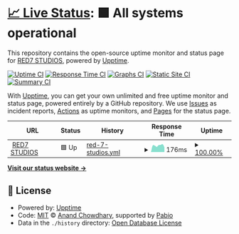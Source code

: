 # [📈 Live Status](https://status.redsevenstudios.com): <!--live status--> **🟩 All systems operational**

This repository contains the open-source uptime monitor and status page for [RED7 STUDIOS](https://redsevenstudios.com), powered by [Upptime](https://github.com/upptime/upptime).

[![Uptime CI](https://github.com/RED7STUDIOS/status/workflows/Uptime%20CI/badge.svg)](https://github.com/RED7STUDIOS/status/actions?query=workflow%3A%22Uptime+CI%22)
[![Response Time CI](https://github.com/RED7STUDIOS/status/workflows/Response%20Time%20CI/badge.svg)](https://github.com/RED7STUDIOS/status/actions?query=workflow%3A%22Response+Time+CI%22)
[![Graphs CI](https://github.com/RED7STUDIOS/status/workflows/Graphs%20CI/badge.svg)](https://github.com/RED7STUDIOS/status/actions?query=workflow%3A%22Graphs+CI%22)
[![Static Site CI](https://github.com/RED7STUDIOS/status/workflows/Static%20Site%20CI/badge.svg)](https://github.com/RED7STUDIOS/status/actions?query=workflow%3A%22Static+Site+CI%22)
[![Summary CI](https://github.com/RED7STUDIOS/status/workflows/Summary%20CI/badge.svg)](https://github.com/RED7STUDIOS/status/actions?query=workflow%3A%22Summary+CI%22)

With [Upptime](https://upptime.js.org), you can get your own unlimited and free uptime monitor and status page, powered entirely by a GitHub repository. We use [Issues](https://github.com/RED7STUDIOS/status/issues) as incident reports, [Actions](https://github.com/RED7STUDIOS/status/actions) as uptime monitors, and [Pages](https://status.redsevenstudios.com) for the status page.

<!--start: status pages-->
<!-- This summary is generated by Upptime (https://github.com/upptime/upptime) -->
<!-- Do not edit this manually, your changes will be overwritten -->
<!-- prettier-ignore -->
| URL | Status | History | Response Time | Uptime |
| --- | ------ | ------- | ------------- | ------ |
| <img alt="" src="https://icons.duckduckgo.com/ip3/redsevenstudios.com.ico" height="13"> [RED7 STUDIOS](https://redsevenstudios.com) | 🟩 Up | [red-7-studios.yml](https://github.com/RED7STUDIOS/status/commits/HEAD/history/red-7-studios.yml) | <details><summary><img alt="Response time graph" src="./graphs/red-7-studios/response-time-week.png" height="20"> 176ms</summary><br><a href="https://status.redsevenstudios.com/history/red-7-studios"><img alt="Response time 1312" src="https://img.shields.io/endpoint?url=https%3A%2F%2Fraw.githubusercontent.com%2FRED7STUDIOS%2Fstatus%2FHEAD%2Fapi%2Fred-7-studios%2Fresponse-time.json"></a><br><a href="https://status.redsevenstudios.com/history/red-7-studios"><img alt="24-hour response time 179" src="https://img.shields.io/endpoint?url=https%3A%2F%2Fraw.githubusercontent.com%2FRED7STUDIOS%2Fstatus%2FHEAD%2Fapi%2Fred-7-studios%2Fresponse-time-day.json"></a><br><a href="https://status.redsevenstudios.com/history/red-7-studios"><img alt="7-day response time 176" src="https://img.shields.io/endpoint?url=https%3A%2F%2Fraw.githubusercontent.com%2FRED7STUDIOS%2Fstatus%2FHEAD%2Fapi%2Fred-7-studios%2Fresponse-time-week.json"></a><br><a href="https://status.redsevenstudios.com/history/red-7-studios"><img alt="30-day response time 181" src="https://img.shields.io/endpoint?url=https%3A%2F%2Fraw.githubusercontent.com%2FRED7STUDIOS%2Fstatus%2FHEAD%2Fapi%2Fred-7-studios%2Fresponse-time-month.json"></a><br><a href="https://status.redsevenstudios.com/history/red-7-studios"><img alt="1-year response time 1312" src="https://img.shields.io/endpoint?url=https%3A%2F%2Fraw.githubusercontent.com%2FRED7STUDIOS%2Fstatus%2FHEAD%2Fapi%2Fred-7-studios%2Fresponse-time-year.json"></a></details> | <details><summary><a href="https://status.redsevenstudios.com/history/red-7-studios">100.00%</a></summary><a href="https://status.redsevenstudios.com/history/red-7-studios"><img alt="All-time uptime 96.74%" src="https://img.shields.io/endpoint?url=https%3A%2F%2Fraw.githubusercontent.com%2FRED7STUDIOS%2Fstatus%2FHEAD%2Fapi%2Fred-7-studios%2Fuptime.json"></a><br><a href="https://status.redsevenstudios.com/history/red-7-studios"><img alt="24-hour uptime 100.00%" src="https://img.shields.io/endpoint?url=https%3A%2F%2Fraw.githubusercontent.com%2FRED7STUDIOS%2Fstatus%2FHEAD%2Fapi%2Fred-7-studios%2Fuptime-day.json"></a><br><a href="https://status.redsevenstudios.com/history/red-7-studios"><img alt="7-day uptime 100.00%" src="https://img.shields.io/endpoint?url=https%3A%2F%2Fraw.githubusercontent.com%2FRED7STUDIOS%2Fstatus%2FHEAD%2Fapi%2Fred-7-studios%2Fuptime-week.json"></a><br><a href="https://status.redsevenstudios.com/history/red-7-studios"><img alt="30-day uptime 100.00%" src="https://img.shields.io/endpoint?url=https%3A%2F%2Fraw.githubusercontent.com%2FRED7STUDIOS%2Fstatus%2FHEAD%2Fapi%2Fred-7-studios%2Fuptime-month.json"></a><br><a href="https://status.redsevenstudios.com/history/red-7-studios"><img alt="1-year uptime 96.74%" src="https://img.shields.io/endpoint?url=https%3A%2F%2Fraw.githubusercontent.com%2FRED7STUDIOS%2Fstatus%2FHEAD%2Fapi%2Fred-7-studios%2Fuptime-year.json"></a></details>

<!--end: status pages-->

[**Visit our status website →**](https://status.redsevenstudios.com)

## 📄 License

- Powered by: [Upptime](https://github.com/upptime/upptime)
- Code: [MIT](./LICENSE) © [Anand Chowdhary](https://anandchowdhary.com), supported by [Pabio](https://pabio.com)
- Data in the `./history` directory: [Open Database License](https://opendatacommons.org/licenses/odbl/1-0/)
